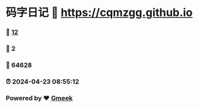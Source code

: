 # 码字日记 :link: https://cqmzgg.github.io 
### :page_facing_up: [12](https://cqmzgg.github.io/tag.html) 
### :speech_balloon: 2 
### :hibiscus: 64628 
### :alarm_clock: 2024-04-23 08:55:12 
### Powered by :heart: [Gmeek](https://github.com/Meekdai/Gmeek)
